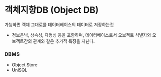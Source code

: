 # 객체지향DB (Object DB)
가능하면 객체 그대로를 데이터베이스의 데이터로 저장하는것  
- 정보은닉, 상속성, 다형성 등을 포함하며, 데이터베이스로서 오브젝트 식별자와 오브젝트간의 관계와 같은 추가적 특징을 지닌다.


### DBMS
- Object Store
- UniSQL
